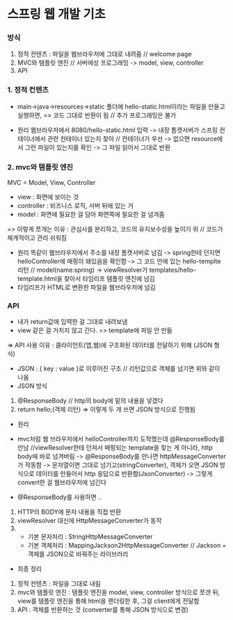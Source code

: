 # 스프링 웹 개발 기초
### 방식
1. 정적 컨텐츠 : 파일을 웹브라우저에 그대로 내려줌 // welcome page
2. MVC와 템플릿 엔진 // 서버에성 프로그래밍 -> model, view, controller
3. API

### 1. 정적 컨텐츠
- main->java->resources->static 폴더에 hello-static.html이라는 파일을 만들고 실행하면,
=> 코드 그대로 반환이 됨 // 추가 프로그래밍은 불가

- 원리
웹브라우저에서 8080/hello-static.html 입력
-> 내장 톰캣서버가 스프링 컨테이너에서 관련 컨테이너 있는지 찾아 // 컨테이너가 우선
-> 없으면 resource에서 그런 파일이 있는지를 확인
-> 그 파일 읽어서 그대로 반환

### 2. mvc와 템플릿 엔진
MVC = Model, View, Controller
- view : 화면에 보이는 것
- controller : 비즈니스 로직, 서버 뒤에 있는 거
- model : 화면에 필요한 걸 담아 화면쪽에 필요한 걸 넘겨줌

=> 이렇게 쪼개는 이유 : 관심사를 분리하고, 코드의 유지보수성을 높이기 위 // 코드가 체계적이고 관리 쉬워짐

- 원리
똑같이 웹브라우저에서 주소를 내장 톰캣서버로 넘김
-> spring한테 던지면 helloController에 매핑이 돼있음을 확인함
-> 그 코드 안에 있는 hello-templte 리턴 // model(name:spring)
-> viewResolver가 templates/hello-template.html을 찾아서 타임리프 템플릿 엔진에 넘김
- 타임리프가 HTML로 변환한 파일을 웹브라우저에 넘김

### API
- 내가 return값에 입력한 걸 그대로 내려보냄
- view 같은 걸 거치지 않고 간다. => template에 파일 안 만듦

=> API 사용 이유 : 클라이언트(앱,웹)에 구조화된 데이터를 전달하기 위해 (JSON 형식)

- JSON : { key : value }로 이루어진 구조
  // 리턴값으로 객체를 넘기면 위와 같이 나옴
- JSON 방식
1. @ResponseBody // http의 body에 밑의 내용을 넣겠다
2. return hello;(객체 리턴)
=> 이렇게 두 개 쓰면 JSON 방식으로 진행됨

- 원리
- mvc처럼 웹 브라우저에서 helloController까지 도착했는데 @ResponseBody를 만남
//viewResolver한테 던져서 매핑되는 template을 찾는 게 아니라, http body에 바로 넘겨버림
-> @ResponseBody를 만나면 httpMessageConverter가 작동함
-> 문자열이면 그대로 넘기고(stringConverter), 객체가 오면 JSON 방식으로 데이터를 만들어서 http 응답으로 반환함(JsonConverter)
-> 그렇게 convert한 걸 웹브라우저에 넘긴다

- @ResponseBody를 사용하면 ..
1. HTTP의 BODY에 문자 내용을 직접 반환
2. viewResolver 대신에 HttpMessageConverter가 동작
3. - 기본 문자처리 : StringHttpMessageConverter
   - 기본 객체처리 : MappingJackson2HttpMessageConverter // Jackson = 객체를 JSON으로 바꿔주는 라이브러리


- 최종 정리
1. 정적 컨텐츠 : 파일을 그대로 내림
2. mvc와 템플릿 엔진 : 템플릿 엔진을 model, view, controller 방식으로 쪼갠 뒤, view를 템플릿 엔진을 통해 html을 랜더링한 후, 그걸 client에게 전달함
3. API : 객체를 반환하는 것 (converter를 통해 JSON 방식으로 변경)
